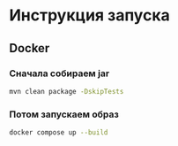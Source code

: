 # Инструкция запуска

## Docker

### Сначала собираем jar
```bash
mvn clean package -DskipTests
```

### Потом запускаем образ
```bash
docker compose up --build
```
